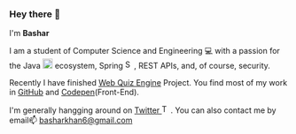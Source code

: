 ### Hey there 👋
I'm **Bashar**

I am a student of Computer Science and Engineering 💻 with a passion for the Java [<img alt="Java Icon" src="https://cdn-icons-png.flaticon.com/512/5968/5968282.png" height="18">](https://www.oracle.com/java) ecosystem, Spring [<img alt="Spring Icon" src="https://spring.io/img/favicon.ico" height="16">](https://spring.io), REST APIs, and, of course, security.

Recently I have finished [Web Quiz Engine](https://github.com/basharkhan6/Web_Quiz_Engine) Project. You find most of my work in [GitHub](https://github.com/basharkhan6) and [Codepen](https://codepen.io/basharkhan6/pens/showcase)(Front-End).

I'm generally hangging around on [Twitter <img alt="Twitter Icon" src="https://upload.wikimedia.org/wikipedia/commons/thumb/6/6f/Logo_of_Twitter.svg/2491px-Logo_of_Twitter.svg.png" height="16">](https://twitter.com/bashar_khan6). You can also contact me by email📫 basharkhan6@gmail.com


<!--
**basharkhan6/basharkhan6** is a ✨ _special_ ✨ repository because its `README.md` (this file) appears on your GitHub profile.

Here are some ideas to get you started:

- 🔭 I’m currently working on ...
- 🌱 I’m currently learning ...
- 👯 I’m looking to collaborate on ...
- 🤔 I’m looking for help with ...
- 💬 Ask me about ...
- 📫 How to reach me: ...
- 😄 Pronouns: ...
- ⚡ Fun fact: ...

-->
